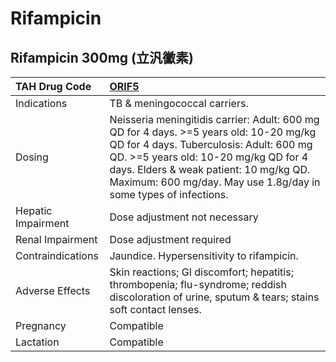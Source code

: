 # Rifampicin

## Rifampicin 300mg (立汎黴素)

| TAH Drug Code      | [ORIF5](https://www.tahsda.org.tw/drugs/hissearch.php?drug_code=ORIF5)                                                                                                                                                                                                                  |
|:-------------------|:----------------------------------------------------------------------------------------------------------------------------------------------------------------------------------------------------------------------------------------------------------------------------------------|
| Indications        | TB & meningococcal carriers.                                                                                                                                                                                                                                                            |
| Dosing             | Neisseria meningitidis carrier: Adult: 600 mg QD for 4 days. >=5 years old: 10-20 mg/kg QD for 4 days. Tuberculosis: Adult: 600 mg QD. >=5 years old: 10-20 mg/kg QD for 4 days. Elders & weak patient: 10 mg/kg QD. Maximum: 600 mg/day. May use 1.8g/day in some types of infections. |
| Hepatic Impairment | Dose adjustment not necessary                                                                                                                                                                                                                                                           |
| Renal Impairment   | Dose adjustment required                                                                                                                                                                                                                                                                |
| Contraindications  | Jaundice. Hypersensitivity to rifampicin.                                                                                                                                                                                                                                               |
| Adverse Effects    | Skin reactions; GI discomfort; hepatitis; thrombopenia; flu-syndrome; reddish discoloration of urine, sputum & tears; stains soft contact lenses.                                                                                                                                       |
| Pregnancy          | Compatible                                                                                                                                                                                                                                                                              |
| Lactation          | Compatible                                                                                                                                                                                                                                                                              |

